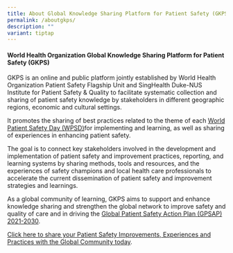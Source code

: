 ```yaml
---
title: About Global Knowledge Sharing Platform for Patient Safety (GKPS)
permalink: /aboutgkps/
description: ""
variant: tiptap
---
```

<h4>World Health Organization Global Knowledge Sharing Platform for Patient Safety (GKPS)</h4>
<p>GKPS is an online and public platform jointly established by World Health
Organization Patient Safety Flagship Unit and SingHealth Duke-NUS Institute
for Patient Safety &amp; Quality to facilitate systematic collection and
sharing of patient safety knowledge by stakeholders in different geographic
regions, economic and cultural settings.</p>
<p>It promotes the sharing of best practices related to the theme of each
<a href="https://www.who.int/campaigns/world-patient-safety-day" rel="noopener noreferrer nofollow" target="_blank">World Patient Safety Day (WPSD)</a>for implementing and learning, as well
as sharing of experiences in enhancing patient safety.</p>
<p>The goal is to connect key stakeholders involved in the development and
implementation of patient safety and improvement practices, reporting,
and learning systems by sharing methods, tools and resources, and the experiences
of safety champions and local health care professionals to accelerate the
current dissemination of patient safety and improvement strategies and
learnings.</p>
<p>As a global community of learning, GKPS aims to support and enhance knowledge
sharing and strengthen the global network to improve safety and quality
of care and in driving the <a href="https://www.who.int/teams/integrated-health-services/patient-safety/policy/global-patient-safety-action-plan" rel="noopener noreferrer nofollow" target="_blank">Global Patient Safety Action Plan (GPSAP) 2021-2030</a>.</p>
<p><a href="https://form.gov.sg/64631e5f0fbfe400126c8e0d" rel="noopener noreferrer nofollow" target="_blank">Click here to share your Patient Safety Improvements, Experiences and Practices with the Global Community today</a>.</p>